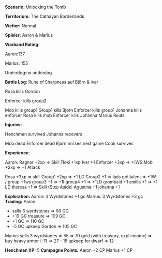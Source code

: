**Szenario:** Unlocking the Tomb

**Territorium:** The Cathayan Borderlands

**Wetter:** Normal

**Spieler:** Aaron & Marius

**Warband Rating:**

Aaron:137

Marius: 155

Underdog:no underdog

**Battle Log:**
Rune of Sharpness auf Björn & Ivar

Rosa kills Gordon

Enforcer kills group2

Mob kills group1
Group1 kills Björn
Enforcer kills group1
Johanna kills enforcer
Rosa kills mob
Enforcer kills Johanna
Marius Routs

**Injuries:**

Henchmen survived
Johanna recovers

Mob dead
Enforcer dead
Björn misses next game
Cook survives

**Experience:**

Aaron:
Ragnar +2xp => Skill
Floki +1xp
Ivar +1
Enforcer +3xp => +1WS
Mob +2xp => +1 Attack

Rosa +3xp => skill
Group1 +2xp => +1 LD
Group2 +1 => lads got talent => +1W / group +1ws 
group3 +1 => +1I
group4 +1 => +1LD
grombald +1
emilia +1 => +1 LD
theresa +1 => Skill (Step Aside) 
Agustina +1
johanna +1

**Exploration:**
Aaron:
4 Wyrdstones +1 gc
Marius:
3 Wyrdstones +3 gc
**Trading:**
Aaron:
* sells 6 wyrdstones => 90 GC
* +19 GC treasure => 109 GC
* +1 GC => 110 GC
* -5 GC upkeep Gordon => 105 GC

Marius sells 3 wyrdstones => 55 => 70 gold (with treasury, expl income) => buy heavy armor (-7) => 27 - 15 upkeep for dwarf => 12

**Henchmen XP:**
5
**Campagne Points:** 
Aaron +2 CP
Marius +1 CP
